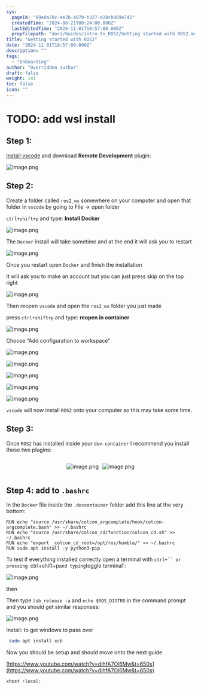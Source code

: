 ```yaml
---
sys:
  pageId: "89e0a78c-4e2b-4070-b327-d28cb0694742"
  createdTime: "2024-08-21T00:24:00.000Z"
  lastEditedTime: "2024-11-01T18:57:00.000Z"
  propFilepath: "docs/Guides/intro_to_ROS2/Getting started with ROS2.md"
title: "Getting started with ROS2"
date: "2024-11-01T18:57:00.000Z"
description: ""
tags:
  - "Onboarding"
author: "Overridden author"
draft: false
weight: 141
toc: false
icon: ""
---
```


# TODO: add wsl install

## Step 1:

[Install vscode](https://code.visualstudio.com/download) and download **Remote Development** plugin:

![image.png](https://prod-files-secure.s3.us-west-2.amazonaws.com/d518164a-d88e-44d1-a4ee-3adb3bd8bce0/efb52993-1881-4a40-b95e-6f020334f022/image.png?X-Amz-Algorithm=AWS4-HMAC-SHA256&X-Amz-Content-Sha256=UNSIGNED-PAYLOAD&X-Amz-Credential=ASIAZI2LB466RGSQLS57%2F20250428%2Fus-west-2%2Fs3%2Faws4_request&X-Amz-Date=20250428T190657Z&X-Amz-Expires=3600&X-Amz-Security-Token=IQoJb3JpZ2luX2VjEOP%2F%2F%2F%2F%2F%2F%2F%2F%2F%2FwEaCXVzLXdlc3QtMiJHMEUCIQDCoKwoiA%2BTcRfGftEGrYXckpvY8D8wtnnQETZJw8CljQIgBflGay2LX%2FbCpqxYgVvThsloJ2ZOmlNlwY0c1tyi0zoq%2FwMIfBAAGgw2Mzc0MjMxODM4MDUiDNdFsPz7GqKxreZx7SrcA5e%2FIkj0N28fYv87MeqADPIHGk%2FYbaQ72CWsIrnPaaEVr68YZsI4THZLncCOuzo%2BAjw9YRvZS%2FpOQ0v%2B0tNhJlTJjNoeaNKVUcIPcaAz0Iafo%2Bi4CWGTBCzmQlRjnAAvmlo13vxIeVIhDHTkda2jVcQU8VKwC0mDuZgixyDDcTSFNZmhpOi3zwupzuxcUTZCi0Ma1WTu8nkuo%2FK7V9qIWdx%2FfUrOP6ni213ij9sGNNs8Le1zKlh0gff4Xz60S4iRcOI5CCILeWnZtgIIqvEmWAyAWR0I4BpFYmfbZJPTgIPmxMUOth2JgzFcdeiq2pWd7ScyBiWFJIfYBGcq1MIOIZNXAGD8jkSbwXAgVQ5UDoS6tW0IkTD8%2FWByMdYXuEufAWq%2F%2BeVzpkho9JrtsUWWNmGVn33scvscwlLlvaOF6Wnb7aS%2BXNH8hcYHszxxSPsbh3U3RBLfswPwBTs9lc4omjXFy3n%2F0MZxG%2B%2FMtoY5lMdtZN6rBdQEAUxhNv1W8jlf%2BpjF5ir6fRCW65HsmoOVRhzi5LSDEA00y2HfbEPknZwgSBMXX7Fn9WfenQEYUCzfcGmVt%2F8AQeZH17QnDek8kLQGdAPha%2FWbMFWOT0ss3r8jDqpTsDHm8Nby9am7MLibv8AGOqUBS3bAwcgsrHystZzBOwbFcP09DXdCAmeXYHZpsOi8w3eDwunr8wvlaL11XX%2FUVVaxgJ3PQDZzx4doYmfklwb8lFxvtY9ayhJ%2FfIsS1R%2FhR5i4lJvPC9WK2UuE2semKfQQGsnnmId24DDKOFW%2FnRyRCFSTbU5%2BIHHJb3UC5Ul260nkxi07JvOs1EirWB%2BK%2F%2BxoaV81VXP%2FSi1pooI8dSwb9Ua%2B7yG7&X-Amz-Signature=3ee9d1a10ed7a0787ac7528829f9761a8bc7164cc3d6b84c655f4e2df86557b3&X-Amz-SignedHeaders=host&x-id=GetObject)

## Step 2:

Create a folder called `ros2_ws` somewhere on your computer and open that folder in `vscode` by going to File → open folder 

`ctrl+shift+p` and type: **Install Docker**

![image.png](https://prod-files-secure.s3.us-west-2.amazonaws.com/d518164a-d88e-44d1-a4ee-3adb3bd8bce0/2269dc0e-1cd5-47ff-bceb-c04ad9b2eab0/image.png?X-Amz-Algorithm=AWS4-HMAC-SHA256&X-Amz-Content-Sha256=UNSIGNED-PAYLOAD&X-Amz-Credential=ASIAZI2LB466RGSQLS57%2F20250428%2Fus-west-2%2Fs3%2Faws4_request&X-Amz-Date=20250428T190657Z&X-Amz-Expires=3600&X-Amz-Security-Token=IQoJb3JpZ2luX2VjEOP%2F%2F%2F%2F%2F%2F%2F%2F%2F%2FwEaCXVzLXdlc3QtMiJHMEUCIQDCoKwoiA%2BTcRfGftEGrYXckpvY8D8wtnnQETZJw8CljQIgBflGay2LX%2FbCpqxYgVvThsloJ2ZOmlNlwY0c1tyi0zoq%2FwMIfBAAGgw2Mzc0MjMxODM4MDUiDNdFsPz7GqKxreZx7SrcA5e%2FIkj0N28fYv87MeqADPIHGk%2FYbaQ72CWsIrnPaaEVr68YZsI4THZLncCOuzo%2BAjw9YRvZS%2FpOQ0v%2B0tNhJlTJjNoeaNKVUcIPcaAz0Iafo%2Bi4CWGTBCzmQlRjnAAvmlo13vxIeVIhDHTkda2jVcQU8VKwC0mDuZgixyDDcTSFNZmhpOi3zwupzuxcUTZCi0Ma1WTu8nkuo%2FK7V9qIWdx%2FfUrOP6ni213ij9sGNNs8Le1zKlh0gff4Xz60S4iRcOI5CCILeWnZtgIIqvEmWAyAWR0I4BpFYmfbZJPTgIPmxMUOth2JgzFcdeiq2pWd7ScyBiWFJIfYBGcq1MIOIZNXAGD8jkSbwXAgVQ5UDoS6tW0IkTD8%2FWByMdYXuEufAWq%2F%2BeVzpkho9JrtsUWWNmGVn33scvscwlLlvaOF6Wnb7aS%2BXNH8hcYHszxxSPsbh3U3RBLfswPwBTs9lc4omjXFy3n%2F0MZxG%2B%2FMtoY5lMdtZN6rBdQEAUxhNv1W8jlf%2BpjF5ir6fRCW65HsmoOVRhzi5LSDEA00y2HfbEPknZwgSBMXX7Fn9WfenQEYUCzfcGmVt%2F8AQeZH17QnDek8kLQGdAPha%2FWbMFWOT0ss3r8jDqpTsDHm8Nby9am7MLibv8AGOqUBS3bAwcgsrHystZzBOwbFcP09DXdCAmeXYHZpsOi8w3eDwunr8wvlaL11XX%2FUVVaxgJ3PQDZzx4doYmfklwb8lFxvtY9ayhJ%2FfIsS1R%2FhR5i4lJvPC9WK2UuE2semKfQQGsnnmId24DDKOFW%2FnRyRCFSTbU5%2BIHHJb3UC5Ul260nkxi07JvOs1EirWB%2BK%2F%2BxoaV81VXP%2FSi1pooI8dSwb9Ua%2B7yG7&X-Amz-Signature=d5c39e793bdfd7b3d7395de06a631ffe42a146fb35464e2c0933f2564fa71106&X-Amz-SignedHeaders=host&x-id=GetObject)

The `Docker` install will take sometime and at the end it will ask you to restart

![image.png](https://prod-files-secure.s3.us-west-2.amazonaws.com/d518164a-d88e-44d1-a4ee-3adb3bd8bce0/ed233f78-be33-4b1f-b89c-9c346c0e961e/image.png?X-Amz-Algorithm=AWS4-HMAC-SHA256&X-Amz-Content-Sha256=UNSIGNED-PAYLOAD&X-Amz-Credential=ASIAZI2LB466RGSQLS57%2F20250428%2Fus-west-2%2Fs3%2Faws4_request&X-Amz-Date=20250428T190657Z&X-Amz-Expires=3600&X-Amz-Security-Token=IQoJb3JpZ2luX2VjEOP%2F%2F%2F%2F%2F%2F%2F%2F%2F%2FwEaCXVzLXdlc3QtMiJHMEUCIQDCoKwoiA%2BTcRfGftEGrYXckpvY8D8wtnnQETZJw8CljQIgBflGay2LX%2FbCpqxYgVvThsloJ2ZOmlNlwY0c1tyi0zoq%2FwMIfBAAGgw2Mzc0MjMxODM4MDUiDNdFsPz7GqKxreZx7SrcA5e%2FIkj0N28fYv87MeqADPIHGk%2FYbaQ72CWsIrnPaaEVr68YZsI4THZLncCOuzo%2BAjw9YRvZS%2FpOQ0v%2B0tNhJlTJjNoeaNKVUcIPcaAz0Iafo%2Bi4CWGTBCzmQlRjnAAvmlo13vxIeVIhDHTkda2jVcQU8VKwC0mDuZgixyDDcTSFNZmhpOi3zwupzuxcUTZCi0Ma1WTu8nkuo%2FK7V9qIWdx%2FfUrOP6ni213ij9sGNNs8Le1zKlh0gff4Xz60S4iRcOI5CCILeWnZtgIIqvEmWAyAWR0I4BpFYmfbZJPTgIPmxMUOth2JgzFcdeiq2pWd7ScyBiWFJIfYBGcq1MIOIZNXAGD8jkSbwXAgVQ5UDoS6tW0IkTD8%2FWByMdYXuEufAWq%2F%2BeVzpkho9JrtsUWWNmGVn33scvscwlLlvaOF6Wnb7aS%2BXNH8hcYHszxxSPsbh3U3RBLfswPwBTs9lc4omjXFy3n%2F0MZxG%2B%2FMtoY5lMdtZN6rBdQEAUxhNv1W8jlf%2BpjF5ir6fRCW65HsmoOVRhzi5LSDEA00y2HfbEPknZwgSBMXX7Fn9WfenQEYUCzfcGmVt%2F8AQeZH17QnDek8kLQGdAPha%2FWbMFWOT0ss3r8jDqpTsDHm8Nby9am7MLibv8AGOqUBS3bAwcgsrHystZzBOwbFcP09DXdCAmeXYHZpsOi8w3eDwunr8wvlaL11XX%2FUVVaxgJ3PQDZzx4doYmfklwb8lFxvtY9ayhJ%2FfIsS1R%2FhR5i4lJvPC9WK2UuE2semKfQQGsnnmId24DDKOFW%2FnRyRCFSTbU5%2BIHHJb3UC5Ul260nkxi07JvOs1EirWB%2BK%2F%2BxoaV81VXP%2FSi1pooI8dSwb9Ua%2B7yG7&X-Amz-Signature=af64d2c5cf57993797b968c29692524115d11d5f7ec1fc0a72d499712734f0de&X-Amz-SignedHeaders=host&x-id=GetObject)

Once you restart open `Docker` and finish the installation

It will ask you to make an account but you can just press skip on the top right

![image.png](https://prod-files-secure.s3.us-west-2.amazonaws.com/d518164a-d88e-44d1-a4ee-3adb3bd8bce0/21010ad9-1659-4fd9-9f59-9932a09b2a3d/image.png?X-Amz-Algorithm=AWS4-HMAC-SHA256&X-Amz-Content-Sha256=UNSIGNED-PAYLOAD&X-Amz-Credential=ASIAZI2LB466RGSQLS57%2F20250428%2Fus-west-2%2Fs3%2Faws4_request&X-Amz-Date=20250428T190657Z&X-Amz-Expires=3600&X-Amz-Security-Token=IQoJb3JpZ2luX2VjEOP%2F%2F%2F%2F%2F%2F%2F%2F%2F%2FwEaCXVzLXdlc3QtMiJHMEUCIQDCoKwoiA%2BTcRfGftEGrYXckpvY8D8wtnnQETZJw8CljQIgBflGay2LX%2FbCpqxYgVvThsloJ2ZOmlNlwY0c1tyi0zoq%2FwMIfBAAGgw2Mzc0MjMxODM4MDUiDNdFsPz7GqKxreZx7SrcA5e%2FIkj0N28fYv87MeqADPIHGk%2FYbaQ72CWsIrnPaaEVr68YZsI4THZLncCOuzo%2BAjw9YRvZS%2FpOQ0v%2B0tNhJlTJjNoeaNKVUcIPcaAz0Iafo%2Bi4CWGTBCzmQlRjnAAvmlo13vxIeVIhDHTkda2jVcQU8VKwC0mDuZgixyDDcTSFNZmhpOi3zwupzuxcUTZCi0Ma1WTu8nkuo%2FK7V9qIWdx%2FfUrOP6ni213ij9sGNNs8Le1zKlh0gff4Xz60S4iRcOI5CCILeWnZtgIIqvEmWAyAWR0I4BpFYmfbZJPTgIPmxMUOth2JgzFcdeiq2pWd7ScyBiWFJIfYBGcq1MIOIZNXAGD8jkSbwXAgVQ5UDoS6tW0IkTD8%2FWByMdYXuEufAWq%2F%2BeVzpkho9JrtsUWWNmGVn33scvscwlLlvaOF6Wnb7aS%2BXNH8hcYHszxxSPsbh3U3RBLfswPwBTs9lc4omjXFy3n%2F0MZxG%2B%2FMtoY5lMdtZN6rBdQEAUxhNv1W8jlf%2BpjF5ir6fRCW65HsmoOVRhzi5LSDEA00y2HfbEPknZwgSBMXX7Fn9WfenQEYUCzfcGmVt%2F8AQeZH17QnDek8kLQGdAPha%2FWbMFWOT0ss3r8jDqpTsDHm8Nby9am7MLibv8AGOqUBS3bAwcgsrHystZzBOwbFcP09DXdCAmeXYHZpsOi8w3eDwunr8wvlaL11XX%2FUVVaxgJ3PQDZzx4doYmfklwb8lFxvtY9ayhJ%2FfIsS1R%2FhR5i4lJvPC9WK2UuE2semKfQQGsnnmId24DDKOFW%2FnRyRCFSTbU5%2BIHHJb3UC5Ul260nkxi07JvOs1EirWB%2BK%2F%2BxoaV81VXP%2FSi1pooI8dSwb9Ua%2B7yG7&X-Amz-Signature=29650b7266c69be5181d81d00ee0135a96e933e21b651d1ad5b9f678cec62825&X-Amz-SignedHeaders=host&x-id=GetObject)

Then reopen `vscode` and open the `ros2_ws` folder you just made

press `ctrl+shift+p` and type: **reopen in container**

![image.png](https://prod-files-secure.s3.us-west-2.amazonaws.com/d518164a-d88e-44d1-a4ee-3adb3bd8bce0/4e93b8c2-41ad-488c-8095-c74205196118/image.png?X-Amz-Algorithm=AWS4-HMAC-SHA256&X-Amz-Content-Sha256=UNSIGNED-PAYLOAD&X-Amz-Credential=ASIAZI2LB466RGSQLS57%2F20250428%2Fus-west-2%2Fs3%2Faws4_request&X-Amz-Date=20250428T190657Z&X-Amz-Expires=3600&X-Amz-Security-Token=IQoJb3JpZ2luX2VjEOP%2F%2F%2F%2F%2F%2F%2F%2F%2F%2FwEaCXVzLXdlc3QtMiJHMEUCIQDCoKwoiA%2BTcRfGftEGrYXckpvY8D8wtnnQETZJw8CljQIgBflGay2LX%2FbCpqxYgVvThsloJ2ZOmlNlwY0c1tyi0zoq%2FwMIfBAAGgw2Mzc0MjMxODM4MDUiDNdFsPz7GqKxreZx7SrcA5e%2FIkj0N28fYv87MeqADPIHGk%2FYbaQ72CWsIrnPaaEVr68YZsI4THZLncCOuzo%2BAjw9YRvZS%2FpOQ0v%2B0tNhJlTJjNoeaNKVUcIPcaAz0Iafo%2Bi4CWGTBCzmQlRjnAAvmlo13vxIeVIhDHTkda2jVcQU8VKwC0mDuZgixyDDcTSFNZmhpOi3zwupzuxcUTZCi0Ma1WTu8nkuo%2FK7V9qIWdx%2FfUrOP6ni213ij9sGNNs8Le1zKlh0gff4Xz60S4iRcOI5CCILeWnZtgIIqvEmWAyAWR0I4BpFYmfbZJPTgIPmxMUOth2JgzFcdeiq2pWd7ScyBiWFJIfYBGcq1MIOIZNXAGD8jkSbwXAgVQ5UDoS6tW0IkTD8%2FWByMdYXuEufAWq%2F%2BeVzpkho9JrtsUWWNmGVn33scvscwlLlvaOF6Wnb7aS%2BXNH8hcYHszxxSPsbh3U3RBLfswPwBTs9lc4omjXFy3n%2F0MZxG%2B%2FMtoY5lMdtZN6rBdQEAUxhNv1W8jlf%2BpjF5ir6fRCW65HsmoOVRhzi5LSDEA00y2HfbEPknZwgSBMXX7Fn9WfenQEYUCzfcGmVt%2F8AQeZH17QnDek8kLQGdAPha%2FWbMFWOT0ss3r8jDqpTsDHm8Nby9am7MLibv8AGOqUBS3bAwcgsrHystZzBOwbFcP09DXdCAmeXYHZpsOi8w3eDwunr8wvlaL11XX%2FUVVaxgJ3PQDZzx4doYmfklwb8lFxvtY9ayhJ%2FfIsS1R%2FhR5i4lJvPC9WK2UuE2semKfQQGsnnmId24DDKOFW%2FnRyRCFSTbU5%2BIHHJb3UC5Ul260nkxi07JvOs1EirWB%2BK%2F%2BxoaV81VXP%2FSi1pooI8dSwb9Ua%2B7yG7&X-Amz-Signature=87a63c0cfd63ff83507c232d7bc5dd112f3748ec969d00f914d107df960bde11&X-Amz-SignedHeaders=host&x-id=GetObject)

Choose “Add configuration to workspace”

![image.png](https://prod-files-secure.s3.us-west-2.amazonaws.com/d518164a-d88e-44d1-a4ee-3adb3bd8bce0/9560b282-5060-4989-ba37-97e7b2c22476/image.png?X-Amz-Algorithm=AWS4-HMAC-SHA256&X-Amz-Content-Sha256=UNSIGNED-PAYLOAD&X-Amz-Credential=ASIAZI2LB466RGSQLS57%2F20250428%2Fus-west-2%2Fs3%2Faws4_request&X-Amz-Date=20250428T190657Z&X-Amz-Expires=3600&X-Amz-Security-Token=IQoJb3JpZ2luX2VjEOP%2F%2F%2F%2F%2F%2F%2F%2F%2F%2FwEaCXVzLXdlc3QtMiJHMEUCIQDCoKwoiA%2BTcRfGftEGrYXckpvY8D8wtnnQETZJw8CljQIgBflGay2LX%2FbCpqxYgVvThsloJ2ZOmlNlwY0c1tyi0zoq%2FwMIfBAAGgw2Mzc0MjMxODM4MDUiDNdFsPz7GqKxreZx7SrcA5e%2FIkj0N28fYv87MeqADPIHGk%2FYbaQ72CWsIrnPaaEVr68YZsI4THZLncCOuzo%2BAjw9YRvZS%2FpOQ0v%2B0tNhJlTJjNoeaNKVUcIPcaAz0Iafo%2Bi4CWGTBCzmQlRjnAAvmlo13vxIeVIhDHTkda2jVcQU8VKwC0mDuZgixyDDcTSFNZmhpOi3zwupzuxcUTZCi0Ma1WTu8nkuo%2FK7V9qIWdx%2FfUrOP6ni213ij9sGNNs8Le1zKlh0gff4Xz60S4iRcOI5CCILeWnZtgIIqvEmWAyAWR0I4BpFYmfbZJPTgIPmxMUOth2JgzFcdeiq2pWd7ScyBiWFJIfYBGcq1MIOIZNXAGD8jkSbwXAgVQ5UDoS6tW0IkTD8%2FWByMdYXuEufAWq%2F%2BeVzpkho9JrtsUWWNmGVn33scvscwlLlvaOF6Wnb7aS%2BXNH8hcYHszxxSPsbh3U3RBLfswPwBTs9lc4omjXFy3n%2F0MZxG%2B%2FMtoY5lMdtZN6rBdQEAUxhNv1W8jlf%2BpjF5ir6fRCW65HsmoOVRhzi5LSDEA00y2HfbEPknZwgSBMXX7Fn9WfenQEYUCzfcGmVt%2F8AQeZH17QnDek8kLQGdAPha%2FWbMFWOT0ss3r8jDqpTsDHm8Nby9am7MLibv8AGOqUBS3bAwcgsrHystZzBOwbFcP09DXdCAmeXYHZpsOi8w3eDwunr8wvlaL11XX%2FUVVaxgJ3PQDZzx4doYmfklwb8lFxvtY9ayhJ%2FfIsS1R%2FhR5i4lJvPC9WK2UuE2semKfQQGsnnmId24DDKOFW%2FnRyRCFSTbU5%2BIHHJb3UC5Ul260nkxi07JvOs1EirWB%2BK%2F%2BxoaV81VXP%2FSi1pooI8dSwb9Ua%2B7yG7&X-Amz-Signature=45c28f7355548521f5734d6812c63137d639330c894a98174f521e30a971eeb5&X-Amz-SignedHeaders=host&x-id=GetObject)

![image.png](https://prod-files-secure.s3.us-west-2.amazonaws.com/d518164a-d88e-44d1-a4ee-3adb3bd8bce0/2ee63f81-886b-48e8-a553-dc6e5eac99e4/image.png?X-Amz-Algorithm=AWS4-HMAC-SHA256&X-Amz-Content-Sha256=UNSIGNED-PAYLOAD&X-Amz-Credential=ASIAZI2LB466RGSQLS57%2F20250428%2Fus-west-2%2Fs3%2Faws4_request&X-Amz-Date=20250428T190657Z&X-Amz-Expires=3600&X-Amz-Security-Token=IQoJb3JpZ2luX2VjEOP%2F%2F%2F%2F%2F%2F%2F%2F%2F%2FwEaCXVzLXdlc3QtMiJHMEUCIQDCoKwoiA%2BTcRfGftEGrYXckpvY8D8wtnnQETZJw8CljQIgBflGay2LX%2FbCpqxYgVvThsloJ2ZOmlNlwY0c1tyi0zoq%2FwMIfBAAGgw2Mzc0MjMxODM4MDUiDNdFsPz7GqKxreZx7SrcA5e%2FIkj0N28fYv87MeqADPIHGk%2FYbaQ72CWsIrnPaaEVr68YZsI4THZLncCOuzo%2BAjw9YRvZS%2FpOQ0v%2B0tNhJlTJjNoeaNKVUcIPcaAz0Iafo%2Bi4CWGTBCzmQlRjnAAvmlo13vxIeVIhDHTkda2jVcQU8VKwC0mDuZgixyDDcTSFNZmhpOi3zwupzuxcUTZCi0Ma1WTu8nkuo%2FK7V9qIWdx%2FfUrOP6ni213ij9sGNNs8Le1zKlh0gff4Xz60S4iRcOI5CCILeWnZtgIIqvEmWAyAWR0I4BpFYmfbZJPTgIPmxMUOth2JgzFcdeiq2pWd7ScyBiWFJIfYBGcq1MIOIZNXAGD8jkSbwXAgVQ5UDoS6tW0IkTD8%2FWByMdYXuEufAWq%2F%2BeVzpkho9JrtsUWWNmGVn33scvscwlLlvaOF6Wnb7aS%2BXNH8hcYHszxxSPsbh3U3RBLfswPwBTs9lc4omjXFy3n%2F0MZxG%2B%2FMtoY5lMdtZN6rBdQEAUxhNv1W8jlf%2BpjF5ir6fRCW65HsmoOVRhzi5LSDEA00y2HfbEPknZwgSBMXX7Fn9WfenQEYUCzfcGmVt%2F8AQeZH17QnDek8kLQGdAPha%2FWbMFWOT0ss3r8jDqpTsDHm8Nby9am7MLibv8AGOqUBS3bAwcgsrHystZzBOwbFcP09DXdCAmeXYHZpsOi8w3eDwunr8wvlaL11XX%2FUVVaxgJ3PQDZzx4doYmfklwb8lFxvtY9ayhJ%2FfIsS1R%2FhR5i4lJvPC9WK2UuE2semKfQQGsnnmId24DDKOFW%2FnRyRCFSTbU5%2BIHHJb3UC5Ul260nkxi07JvOs1EirWB%2BK%2F%2BxoaV81VXP%2FSi1pooI8dSwb9Ua%2B7yG7&X-Amz-Signature=56980caafdb08febb61218a1189f0e22e2bf86dcdab9538dc8bec610a808cdef&X-Amz-SignedHeaders=host&x-id=GetObject)

![image.png](https://prod-files-secure.s3.us-west-2.amazonaws.com/d518164a-d88e-44d1-a4ee-3adb3bd8bce0/ae1580b2-b048-407e-aed9-b584224a7a04/image.png?X-Amz-Algorithm=AWS4-HMAC-SHA256&X-Amz-Content-Sha256=UNSIGNED-PAYLOAD&X-Amz-Credential=ASIAZI2LB466RGSQLS57%2F20250428%2Fus-west-2%2Fs3%2Faws4_request&X-Amz-Date=20250428T190657Z&X-Amz-Expires=3600&X-Amz-Security-Token=IQoJb3JpZ2luX2VjEOP%2F%2F%2F%2F%2F%2F%2F%2F%2F%2FwEaCXVzLXdlc3QtMiJHMEUCIQDCoKwoiA%2BTcRfGftEGrYXckpvY8D8wtnnQETZJw8CljQIgBflGay2LX%2FbCpqxYgVvThsloJ2ZOmlNlwY0c1tyi0zoq%2FwMIfBAAGgw2Mzc0MjMxODM4MDUiDNdFsPz7GqKxreZx7SrcA5e%2FIkj0N28fYv87MeqADPIHGk%2FYbaQ72CWsIrnPaaEVr68YZsI4THZLncCOuzo%2BAjw9YRvZS%2FpOQ0v%2B0tNhJlTJjNoeaNKVUcIPcaAz0Iafo%2Bi4CWGTBCzmQlRjnAAvmlo13vxIeVIhDHTkda2jVcQU8VKwC0mDuZgixyDDcTSFNZmhpOi3zwupzuxcUTZCi0Ma1WTu8nkuo%2FK7V9qIWdx%2FfUrOP6ni213ij9sGNNs8Le1zKlh0gff4Xz60S4iRcOI5CCILeWnZtgIIqvEmWAyAWR0I4BpFYmfbZJPTgIPmxMUOth2JgzFcdeiq2pWd7ScyBiWFJIfYBGcq1MIOIZNXAGD8jkSbwXAgVQ5UDoS6tW0IkTD8%2FWByMdYXuEufAWq%2F%2BeVzpkho9JrtsUWWNmGVn33scvscwlLlvaOF6Wnb7aS%2BXNH8hcYHszxxSPsbh3U3RBLfswPwBTs9lc4omjXFy3n%2F0MZxG%2B%2FMtoY5lMdtZN6rBdQEAUxhNv1W8jlf%2BpjF5ir6fRCW65HsmoOVRhzi5LSDEA00y2HfbEPknZwgSBMXX7Fn9WfenQEYUCzfcGmVt%2F8AQeZH17QnDek8kLQGdAPha%2FWbMFWOT0ss3r8jDqpTsDHm8Nby9am7MLibv8AGOqUBS3bAwcgsrHystZzBOwbFcP09DXdCAmeXYHZpsOi8w3eDwunr8wvlaL11XX%2FUVVaxgJ3PQDZzx4doYmfklwb8lFxvtY9ayhJ%2FfIsS1R%2FhR5i4lJvPC9WK2UuE2semKfQQGsnnmId24DDKOFW%2FnRyRCFSTbU5%2BIHHJb3UC5Ul260nkxi07JvOs1EirWB%2BK%2F%2BxoaV81VXP%2FSi1pooI8dSwb9Ua%2B7yG7&X-Amz-Signature=37e4e0abe919008fe08c3eb8742656cb8f96d5777ae28d6d581132aee4b4a260&X-Amz-SignedHeaders=host&x-id=GetObject)

![image.png](https://prod-files-secure.s3.us-west-2.amazonaws.com/d518164a-d88e-44d1-a4ee-3adb3bd8bce0/53255b28-f75e-430f-b9e3-c0ac8577e42b/image.png?X-Amz-Algorithm=AWS4-HMAC-SHA256&X-Amz-Content-Sha256=UNSIGNED-PAYLOAD&X-Amz-Credential=ASIAZI2LB466RGSQLS57%2F20250428%2Fus-west-2%2Fs3%2Faws4_request&X-Amz-Date=20250428T190657Z&X-Amz-Expires=3600&X-Amz-Security-Token=IQoJb3JpZ2luX2VjEOP%2F%2F%2F%2F%2F%2F%2F%2F%2F%2FwEaCXVzLXdlc3QtMiJHMEUCIQDCoKwoiA%2BTcRfGftEGrYXckpvY8D8wtnnQETZJw8CljQIgBflGay2LX%2FbCpqxYgVvThsloJ2ZOmlNlwY0c1tyi0zoq%2FwMIfBAAGgw2Mzc0MjMxODM4MDUiDNdFsPz7GqKxreZx7SrcA5e%2FIkj0N28fYv87MeqADPIHGk%2FYbaQ72CWsIrnPaaEVr68YZsI4THZLncCOuzo%2BAjw9YRvZS%2FpOQ0v%2B0tNhJlTJjNoeaNKVUcIPcaAz0Iafo%2Bi4CWGTBCzmQlRjnAAvmlo13vxIeVIhDHTkda2jVcQU8VKwC0mDuZgixyDDcTSFNZmhpOi3zwupzuxcUTZCi0Ma1WTu8nkuo%2FK7V9qIWdx%2FfUrOP6ni213ij9sGNNs8Le1zKlh0gff4Xz60S4iRcOI5CCILeWnZtgIIqvEmWAyAWR0I4BpFYmfbZJPTgIPmxMUOth2JgzFcdeiq2pWd7ScyBiWFJIfYBGcq1MIOIZNXAGD8jkSbwXAgVQ5UDoS6tW0IkTD8%2FWByMdYXuEufAWq%2F%2BeVzpkho9JrtsUWWNmGVn33scvscwlLlvaOF6Wnb7aS%2BXNH8hcYHszxxSPsbh3U3RBLfswPwBTs9lc4omjXFy3n%2F0MZxG%2B%2FMtoY5lMdtZN6rBdQEAUxhNv1W8jlf%2BpjF5ir6fRCW65HsmoOVRhzi5LSDEA00y2HfbEPknZwgSBMXX7Fn9WfenQEYUCzfcGmVt%2F8AQeZH17QnDek8kLQGdAPha%2FWbMFWOT0ss3r8jDqpTsDHm8Nby9am7MLibv8AGOqUBS3bAwcgsrHystZzBOwbFcP09DXdCAmeXYHZpsOi8w3eDwunr8wvlaL11XX%2FUVVaxgJ3PQDZzx4doYmfklwb8lFxvtY9ayhJ%2FfIsS1R%2FhR5i4lJvPC9WK2UuE2semKfQQGsnnmId24DDKOFW%2FnRyRCFSTbU5%2BIHHJb3UC5Ul260nkxi07JvOs1EirWB%2BK%2F%2BxoaV81VXP%2FSi1pooI8dSwb9Ua%2B7yG7&X-Amz-Signature=7c79508cab22c19af1ded5d38518b1d099ecbbc9be6725c738f2342563f58c75&X-Amz-SignedHeaders=host&x-id=GetObject)

![image.png](https://prod-files-secure.s3.us-west-2.amazonaws.com/d518164a-d88e-44d1-a4ee-3adb3bd8bce0/7c562767-5af9-4ffb-97d1-327bcdf4ee00/image.png?X-Amz-Algorithm=AWS4-HMAC-SHA256&X-Amz-Content-Sha256=UNSIGNED-PAYLOAD&X-Amz-Credential=ASIAZI2LB466RGSQLS57%2F20250428%2Fus-west-2%2Fs3%2Faws4_request&X-Amz-Date=20250428T190657Z&X-Amz-Expires=3600&X-Amz-Security-Token=IQoJb3JpZ2luX2VjEOP%2F%2F%2F%2F%2F%2F%2F%2F%2F%2FwEaCXVzLXdlc3QtMiJHMEUCIQDCoKwoiA%2BTcRfGftEGrYXckpvY8D8wtnnQETZJw8CljQIgBflGay2LX%2FbCpqxYgVvThsloJ2ZOmlNlwY0c1tyi0zoq%2FwMIfBAAGgw2Mzc0MjMxODM4MDUiDNdFsPz7GqKxreZx7SrcA5e%2FIkj0N28fYv87MeqADPIHGk%2FYbaQ72CWsIrnPaaEVr68YZsI4THZLncCOuzo%2BAjw9YRvZS%2FpOQ0v%2B0tNhJlTJjNoeaNKVUcIPcaAz0Iafo%2Bi4CWGTBCzmQlRjnAAvmlo13vxIeVIhDHTkda2jVcQU8VKwC0mDuZgixyDDcTSFNZmhpOi3zwupzuxcUTZCi0Ma1WTu8nkuo%2FK7V9qIWdx%2FfUrOP6ni213ij9sGNNs8Le1zKlh0gff4Xz60S4iRcOI5CCILeWnZtgIIqvEmWAyAWR0I4BpFYmfbZJPTgIPmxMUOth2JgzFcdeiq2pWd7ScyBiWFJIfYBGcq1MIOIZNXAGD8jkSbwXAgVQ5UDoS6tW0IkTD8%2FWByMdYXuEufAWq%2F%2BeVzpkho9JrtsUWWNmGVn33scvscwlLlvaOF6Wnb7aS%2BXNH8hcYHszxxSPsbh3U3RBLfswPwBTs9lc4omjXFy3n%2F0MZxG%2B%2FMtoY5lMdtZN6rBdQEAUxhNv1W8jlf%2BpjF5ir6fRCW65HsmoOVRhzi5LSDEA00y2HfbEPknZwgSBMXX7Fn9WfenQEYUCzfcGmVt%2F8AQeZH17QnDek8kLQGdAPha%2FWbMFWOT0ss3r8jDqpTsDHm8Nby9am7MLibv8AGOqUBS3bAwcgsrHystZzBOwbFcP09DXdCAmeXYHZpsOi8w3eDwunr8wvlaL11XX%2FUVVaxgJ3PQDZzx4doYmfklwb8lFxvtY9ayhJ%2FfIsS1R%2FhR5i4lJvPC9WK2UuE2semKfQQGsnnmId24DDKOFW%2FnRyRCFSTbU5%2BIHHJb3UC5Ul260nkxi07JvOs1EirWB%2BK%2F%2BxoaV81VXP%2FSi1pooI8dSwb9Ua%2B7yG7&X-Amz-Signature=0a92470d8ac27b34507202f3ddba1737886bc45078077ae2c1d981b4c6377eb2&X-Amz-SignedHeaders=host&x-id=GetObject)

`vscode` will now install `ROS2` onto your computer so this may take some time.

## Step 3:

Once `ROS2` has installed inside your `dev-container` I recommend you install these two plugins:

<div style="display: flex;flex-direction: row; column-gap:10px; max-width: 630px;justify-content: center;">
<div>

![image.png](https://prod-files-secure.s3.us-west-2.amazonaws.com/d518164a-d88e-44d1-a4ee-3adb3bd8bce0/3fc3d550-5a54-4ba1-ba6b-faa01cdb7369/image.png?X-Amz-Algorithm=AWS4-HMAC-SHA256&X-Amz-Content-Sha256=UNSIGNED-PAYLOAD&X-Amz-Credential=ASIAZI2LB4663LPQ6MH6%2F20250428%2Fus-west-2%2Fs3%2Faws4_request&X-Amz-Date=20250428T190701Z&X-Amz-Expires=3600&X-Amz-Security-Token=IQoJb3JpZ2luX2VjEOP%2F%2F%2F%2F%2F%2F%2F%2F%2F%2FwEaCXVzLXdlc3QtMiJHMEUCIGxLVuJ292ItTBYdmCk7u7rKI2KB3gxybqiRRGzukQG%2BAiEAuLyhMOscPSBRoL%2B2wvHbDUOM5Vwb0SdDuVyrRklwVCEq%2FwMIfBAAGgw2Mzc0MjMxODM4MDUiDA7wzXB6OBnRp3OwEyrcA4tPRcR17XGIS6ZZlf1z0sIVCl14CElcwgTwYrz3Xhw3WK%2BlvSAbw1LyJNw51O15paFBuloRsmHJVy02haLWs7%2FXGAbV4h495hpGe3zNtUIKCFvH3ZgnWfl7c02zcv6tTc10%2FvEcNo%2B0ndMxC0mL41iuqh8Ki7zV7FcMxT%2Fip5M77WKcoyGZY8p1PWgavUcSpEX9Eerl8NHCpDFatXp44KjLNlQDycCYQ0h6HiXvCCtXpUe2VGdYXhEvwPcOYqheKmEMl41VGxv45bzh90Zjugxy0wv5IWhv%2FXaZFxpEWyBse2E%2BEW1cuvH45aJaoz8XK%2FbiuwS89s7%2F1SAherVDnvB3CsGNZJ8bvJbveklqN%2Fv23ifliZzFLPINmvI2GnMchLUBQor3qtFbsucZxo0y%2F7UOKWTnrF4TRmLgY7ZJEZIAgJO9Bb7Rwo5M9lsRPpvS8twLj92DNbzfoTiSgyDJzdMiW5ueriN9qCULTATOUc8tgFy3NkaYdnQp5cHlourAaDUjzhavkOn8lXBEs4KNFPI%2FgONcXdz47gEeATusmwjZ4ynAEnyP67ALa1nIq9P0p1G6Qz%2FpkPwjoq2KKtBj0mEAhLr%2FOWAsqMfqrDX5L%2B2eST0CQfuLqmZy7yi5MIGcv8AGOqUBUjfRXD2PX2PHPbRxS0CB%2FrWzNNKPKQBo99TSkKT3leKLd48vSLbKkeOuwsmHieOCDz6mm05Lv6WJBd1JP%2Fqfy%2BkHFEBpnORjJWe%2Fklzz1Cy61O44IzeUoFSoxwm%2BAp%2FMySH3d2Rn7WrG4coFBlN26T%2Fezvyxdk0Frv9QjN6aX4uspg8h31YCu%2BsaiG0imkz%2FvfMJ7x%2BE4vtPcpxlzt7gLRnQcsyT&X-Amz-Signature=a78fff2575ddb78cda5eb8df3877e5340bbcf1440f0b95f4ef2a0013c22fc54c&X-Amz-SignedHeaders=host&x-id=GetObject)

</div>
<div>

![image.png](https://prod-files-secure.s3.us-west-2.amazonaws.com/d518164a-d88e-44d1-a4ee-3adb3bd8bce0/d994cc66-13c2-4093-a5a3-f84cf4601a82/image.png?X-Amz-Algorithm=AWS4-HMAC-SHA256&X-Amz-Content-Sha256=UNSIGNED-PAYLOAD&X-Amz-Credential=ASIAZI2LB466YI3QJ4YY%2F20250428%2Fus-west-2%2Fs3%2Faws4_request&X-Amz-Date=20250428T190701Z&X-Amz-Expires=3600&X-Amz-Security-Token=IQoJb3JpZ2luX2VjEOP%2F%2F%2F%2F%2F%2F%2F%2F%2F%2FwEaCXVzLXdlc3QtMiJHMEUCIGMwu15Wd7nxN5ij86ZKiTJDfk7D%2BVvhqi1q0MYgsIQ%2FAiEApCU1GAIbc%2FwmdacnjmPyCzLJ2NhekSi0psTQ5u8YZm4q%2FwMIfBAAGgw2Mzc0MjMxODM4MDUiDAnl33bMLbZd9%2B6WlCrcA%2B%2BGuT%2BQTrJQZ9NeKSmswZnZ%2FLmncdlDXMToBfCWV4ioX9JdX3IrKF3FieJTdBuYfNTLJ%2F0Jj4NdEAsjgzgANiQFIsZWiDOEH9oJUMfGQC7nmh%2Fzo25vAJE9L6FqpJ0QC2HE128HV4Y28Ef1l13WznmC%2BM%2F%2BKPoP16SZpaV0pEbeo5N70ero50PLfYzYh9iJ6dajh0pC8nRnnuGN86MMuXqgQ6bYZUShoqwDQM2trphy2b67s6GtGNLGTRX4Pv3X0AgqrkOMTCWXJJ54pe4hrt2Dzbu8yX9oBJsHqbCKvV6iDJLHtgsGDO3MTxlxuHMCyii08MDo2M%2F1Mm82LMbbNnlDAiD01TBkFBrLOEQjxSUXLGw5idPA3nuCF%2BP2WKYgwDJtbsXIAfNJAGaLfbIxXuLT3jvxU3SzbL7ko%2BbO1R6AmZF1DZ16QkuxRHIX8Ta8XNjIW%2BdVzZJ94khqwHftQIELCcWJu86c4435S%2FPRlccZ3xidaN5WaajngVDz9WRs5i8yLGlLJeq9%2B9LN4waA3UsqlWXPcACkexseleCBA0YsDfQ6ulkSC744EkTS%2FckC689Blh6T08FVchvbn6XYxjraXL1hW7NOIgtKpxNt6dhgjvaTqUpn3QNwmMCWMPCbv8AGOqUBfZp9R8RdOZp0Jg79a%2FCgNwiNIHcX3Mbachkwr3iKvDDvNCNy5FHcwSfm9HQIcVPvlKKmecc%2FG4XMvENyAcKGwSPAiWZgL6vNK3keWBg1ZTb6qhmlwH7%2FQfhrXecasOvsxwTGKMOmTjTvZsVZOnO7tcjkMqoSiPynzdTIbUUUmpV7Bd%2BcQC6q%2BFer%2FFywXzR%2FZTIchqLeWtLO%2FgXHzmi8drmTlCgT&X-Amz-Signature=04fcb517f0e5422d2dd2e7de44b015379ff538f8567ea4109908c94e6ec3f5b2&X-Amz-SignedHeaders=host&x-id=GetObject)

</div>
</div>

## Step 4: add to `.bashrc`

In the `Docker` file inside the `.devcontainer` folder add this line at the very bottom: 

```docker
RUN echo "source /usr/share/colcon_argcomplete/hook/colcon-argcomplete.bash" >> ~/.bashrc
RUN echo "source /usr/share/colcon_cd/function/colcon_cd.sh" >> ~/.bashrc
RUN echo "export _colcon_cd_root=/opt/ros/humble/" >> ~/.bashrc
RUN sudo apt install -y python3-pip 
```

To test if everything installed correctly open a terminal with `ctrl+`` or pressing `ctrl+shift+p` and typing `toggle terminal`:

![image.png](https://prod-files-secure.s3.us-west-2.amazonaws.com/d518164a-d88e-44d1-a4ee-3adb3bd8bce0/6a4943d8-b04e-4c02-9a58-775f3384d1a5/image.png?X-Amz-Algorithm=AWS4-HMAC-SHA256&X-Amz-Content-Sha256=UNSIGNED-PAYLOAD&X-Amz-Credential=ASIAZI2LB466RGSQLS57%2F20250428%2Fus-west-2%2Fs3%2Faws4_request&X-Amz-Date=20250428T190657Z&X-Amz-Expires=3600&X-Amz-Security-Token=IQoJb3JpZ2luX2VjEOP%2F%2F%2F%2F%2F%2F%2F%2F%2F%2FwEaCXVzLXdlc3QtMiJHMEUCIQDCoKwoiA%2BTcRfGftEGrYXckpvY8D8wtnnQETZJw8CljQIgBflGay2LX%2FbCpqxYgVvThsloJ2ZOmlNlwY0c1tyi0zoq%2FwMIfBAAGgw2Mzc0MjMxODM4MDUiDNdFsPz7GqKxreZx7SrcA5e%2FIkj0N28fYv87MeqADPIHGk%2FYbaQ72CWsIrnPaaEVr68YZsI4THZLncCOuzo%2BAjw9YRvZS%2FpOQ0v%2B0tNhJlTJjNoeaNKVUcIPcaAz0Iafo%2Bi4CWGTBCzmQlRjnAAvmlo13vxIeVIhDHTkda2jVcQU8VKwC0mDuZgixyDDcTSFNZmhpOi3zwupzuxcUTZCi0Ma1WTu8nkuo%2FK7V9qIWdx%2FfUrOP6ni213ij9sGNNs8Le1zKlh0gff4Xz60S4iRcOI5CCILeWnZtgIIqvEmWAyAWR0I4BpFYmfbZJPTgIPmxMUOth2JgzFcdeiq2pWd7ScyBiWFJIfYBGcq1MIOIZNXAGD8jkSbwXAgVQ5UDoS6tW0IkTD8%2FWByMdYXuEufAWq%2F%2BeVzpkho9JrtsUWWNmGVn33scvscwlLlvaOF6Wnb7aS%2BXNH8hcYHszxxSPsbh3U3RBLfswPwBTs9lc4omjXFy3n%2F0MZxG%2B%2FMtoY5lMdtZN6rBdQEAUxhNv1W8jlf%2BpjF5ir6fRCW65HsmoOVRhzi5LSDEA00y2HfbEPknZwgSBMXX7Fn9WfenQEYUCzfcGmVt%2F8AQeZH17QnDek8kLQGdAPha%2FWbMFWOT0ss3r8jDqpTsDHm8Nby9am7MLibv8AGOqUBS3bAwcgsrHystZzBOwbFcP09DXdCAmeXYHZpsOi8w3eDwunr8wvlaL11XX%2FUVVaxgJ3PQDZzx4doYmfklwb8lFxvtY9ayhJ%2FfIsS1R%2FhR5i4lJvPC9WK2UuE2semKfQQGsnnmId24DDKOFW%2FnRyRCFSTbU5%2BIHHJb3UC5Ul260nkxi07JvOs1EirWB%2BK%2F%2BxoaV81VXP%2FSi1pooI8dSwb9Ua%2B7yG7&X-Amz-Signature=3456426181d714d03e9e26784831e0a16d2f3072cd18b01b96c37ed95bfc3d6f&X-Amz-SignedHeaders=host&x-id=GetObject)

then 

Then type `lsb_release -a` and `echo $ROS_DISTRO` in the command prompt and you should get similar responses:

![image.png](https://prod-files-secure.s3.us-west-2.amazonaws.com/d518164a-d88e-44d1-a4ee-3adb3bd8bce0/3e635dec-a805-4e85-8b9e-d000e5b71a4e/image.png?X-Amz-Algorithm=AWS4-HMAC-SHA256&X-Amz-Content-Sha256=UNSIGNED-PAYLOAD&X-Amz-Credential=ASIAZI2LB466RGSQLS57%2F20250428%2Fus-west-2%2Fs3%2Faws4_request&X-Amz-Date=20250428T190657Z&X-Amz-Expires=3600&X-Amz-Security-Token=IQoJb3JpZ2luX2VjEOP%2F%2F%2F%2F%2F%2F%2F%2F%2F%2FwEaCXVzLXdlc3QtMiJHMEUCIQDCoKwoiA%2BTcRfGftEGrYXckpvY8D8wtnnQETZJw8CljQIgBflGay2LX%2FbCpqxYgVvThsloJ2ZOmlNlwY0c1tyi0zoq%2FwMIfBAAGgw2Mzc0MjMxODM4MDUiDNdFsPz7GqKxreZx7SrcA5e%2FIkj0N28fYv87MeqADPIHGk%2FYbaQ72CWsIrnPaaEVr68YZsI4THZLncCOuzo%2BAjw9YRvZS%2FpOQ0v%2B0tNhJlTJjNoeaNKVUcIPcaAz0Iafo%2Bi4CWGTBCzmQlRjnAAvmlo13vxIeVIhDHTkda2jVcQU8VKwC0mDuZgixyDDcTSFNZmhpOi3zwupzuxcUTZCi0Ma1WTu8nkuo%2FK7V9qIWdx%2FfUrOP6ni213ij9sGNNs8Le1zKlh0gff4Xz60S4iRcOI5CCILeWnZtgIIqvEmWAyAWR0I4BpFYmfbZJPTgIPmxMUOth2JgzFcdeiq2pWd7ScyBiWFJIfYBGcq1MIOIZNXAGD8jkSbwXAgVQ5UDoS6tW0IkTD8%2FWByMdYXuEufAWq%2F%2BeVzpkho9JrtsUWWNmGVn33scvscwlLlvaOF6Wnb7aS%2BXNH8hcYHszxxSPsbh3U3RBLfswPwBTs9lc4omjXFy3n%2F0MZxG%2B%2FMtoY5lMdtZN6rBdQEAUxhNv1W8jlf%2BpjF5ir6fRCW65HsmoOVRhzi5LSDEA00y2HfbEPknZwgSBMXX7Fn9WfenQEYUCzfcGmVt%2F8AQeZH17QnDek8kLQGdAPha%2FWbMFWOT0ss3r8jDqpTsDHm8Nby9am7MLibv8AGOqUBS3bAwcgsrHystZzBOwbFcP09DXdCAmeXYHZpsOi8w3eDwunr8wvlaL11XX%2FUVVaxgJ3PQDZzx4doYmfklwb8lFxvtY9ayhJ%2FfIsS1R%2FhR5i4lJvPC9WK2UuE2semKfQQGsnnmId24DDKOFW%2FnRyRCFSTbU5%2BIHHJb3UC5Ul260nkxi07JvOs1EirWB%2BK%2F%2BxoaV81VXP%2FSi1pooI8dSwb9Ua%2B7yG7&X-Amz-Signature=3ac199356066a85bbf618240efadf1f52800975d0220e50eac65cc9fc8e1c6d0&X-Amz-SignedHeaders=host&x-id=GetObject)

Install:  to get windows to pass over

```bash
 sudo apt install xcb
```

Now you should be setup and should move onto the next guide 

[https://www.youtube.com/watch?v=dihfA7Ol6Mw&t=650s](https://www.youtube.com/watch?v=dihfA7Ol6Mw&t=650s)

```python
xhost +local:
```
